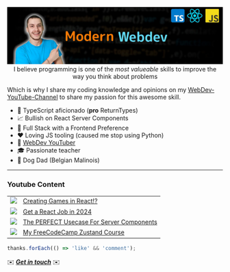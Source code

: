 <div align="center">
  <img src="channels4_banner.jpg" alt="Banner image"/>
  <span>
    I believe programming is one of the
    <i> most valueable </i>
    skills to improve the way you think about problems
  </span>
  <p class="spacer"></p>
</div>

Which is why I share my coding knowledge and opinions on my [WebDev-YouTube-Channel](https://youtube.com/NiklasZiermann) to share my passion for this awesome skill.

- 🔐 TypeScript aficionado (**pro** ReturnTypes)
- 📈 Bullish on React Server Components
- 🥞 Full Stack with a Frontend Preference
- ❤️ Loving JS tooling (caused me stop using Python)
- 🎥 [WebDev YouTuber](https://youtube.com/NiklasZiermann)
- 🎓 Passionate teacher
- 🐶 Dog Dad (Belgian Malinois)

---

<h3>Youtube Content</h3>
<table>
<!-- YOUTUBE-VIDEOS-LIST:START --><tr><td><a href="https://www.youtube.com/watch?v=qjEFlKFufaw"><img width="140px" src="https://i.ytimg.com/vi/qjEFlKFufaw/mqdefault.jpg"></a></td><td><a href="https://www.youtube.com/watch?v=qjEFlKFufaw">Creating Games in React!?</a></td></tr>
<tr><td><a href="https://www.youtube.com/watch?v=5vZQjL9edJA"><img width="140px" src="https://i.ytimg.com/vi/5vZQjL9edJA/mqdefault.jpg"></a></td><td><a href="https://www.youtube.com/watch?v=5vZQjL9edJA">Get a React Job in 2024</a></td></tr>
<tr><td><a href="https://www.youtube.com/watch?v=HI0N-p9y02k"><img width="140px" src="https://i.ytimg.com/vi/HI0N-p9y02k/mqdefault.jpg"></a></td><td><a href="https://www.youtube.com/watch?v=HI0N-p9y02k">The PERFECT Usecase For Server Components</a></td></tr>
<!-- YOUTUBE-VIDEOS-LIST:END -->
<tr><td><a href="https://youtu.be/fZPgBnL2x-Q?si=Gpa62PYYu15SqKvT"><img width="140px" src="https://i.ytimg.com/vi/fZPgBnL2x-Q/mqdefault.jpg"></a></td><td><a href="https://youtu.be/fZPgBnL2x-Q?si=Gpa62PYYu15SqKvT">My FreeCodeCamp Zustand Course</a></td></tr>
</table>

```typescript
thanks.forEach(() => 'like' && 'comment');
```

<p>✉️ <b><i><a href="https://n-ziermann.com/contact">Get in touch</a></i></b> ✉️</p>
